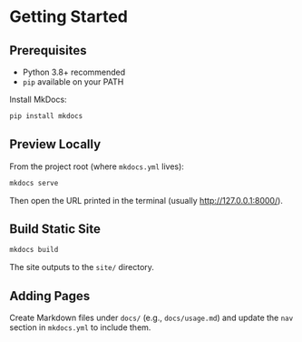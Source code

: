 # Getting Started

## Prerequisites

- Python 3.8+ recommended
- `pip` available on your PATH

Install MkDocs:

```bash
pip install mkdocs
```

## Preview Locally

From the project root (where `mkdocs.yml` lives):

```bash
mkdocs serve
```

Then open the URL printed in the terminal (usually http://127.0.0.1:8000/).

## Build Static Site

```bash
mkdocs build
```

The site outputs to the `site/` directory.

## Adding Pages

Create Markdown files under `docs/` (e.g., `docs/usage.md`) and update the `nav` section in `mkdocs.yml` to include them.
